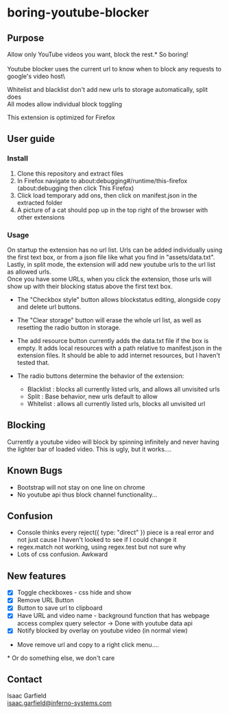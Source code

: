 # boring-youtube-blocker

## Purpose

Allow only YouTube videos you want, block the rest.\* So boring!\
\
Youtube blocker uses the current url to know when to block any requests to google's video host\

Whitelist and blacklist don't add new urls to storage automatically, split does\
All modes allow individual block toggling

This extension is optimized for Firefox

## User guide

### Install

1. Clone this repository and extract files
2. In Firefox navigate to about:debugging#/runtime/this-firefox (about:debugging then click This Firefox)
3. Click load temporary add ons, then click on manifest.json in the extracted folder
4. A picture of a cat should pop up in the top right of the browser with other extensions

### Usage

On startup the extension has no url list. Urls can be added individually using the first text box, or from a json file like what you find in "assets/data.txt".
Lastly, in split mode, the extension will add new youtube urls to the url list as allowed urls.\
Once you have some URLs, when you click the extension, those urls will show up with their blocking status above the first text box.

- The "Checkbox style" button allows blockstatus editing, alongside copy and delete url buttons.
- The "Clear storage" button will erase the whole url list, as well as resetting the radio button in storage.
- The add resource button currently adds the data.txt file if the box is empty. It adds local resources with a path relative to manifest.json in the extension files. It should be able to add internet resources, but I haven't tested that.

- The radio buttons determine the behavior of the extension:

  - Blacklist : blocks all currently listed urls, and allows all unvisited urls
  - Split : Base behavior, new urls default to allow
  - Whitelist : allows all currently listed urls, blocks all unvisited url

## Blocking

Currently a youtube video will block by spinning infinitely and never having the lighter bar of loaded video.
This is ugly, but it works....

## Known Bugs

- Bootstrap will not stay on one line on chrome
- No youtube api thus block channel functionality...

## Confusion

- Console thinks every reject({ type: "direct" }) piece is a real error and not just cause I haven't looked to see if I could change it
- regex.match not working, using regex.test but not sure why
- Lots of css confusion. Awkward

## New features

- [x] Toggle checkboxes - css hide and show
- [x] Remove URL Button
- [x] Button to save url to clipboard
- [x] Have URL and video name - background function that has webpage access
      complex query selector -> Done with youtube data api
- [x] Notify blocked by overlay on youtube video (in normal view)
- Move remove url and copy to a right click menu....

\* Or do something else, we don't care

## Contact

Isaac Garfield\
isaac.garfield@inferno-systems.com
